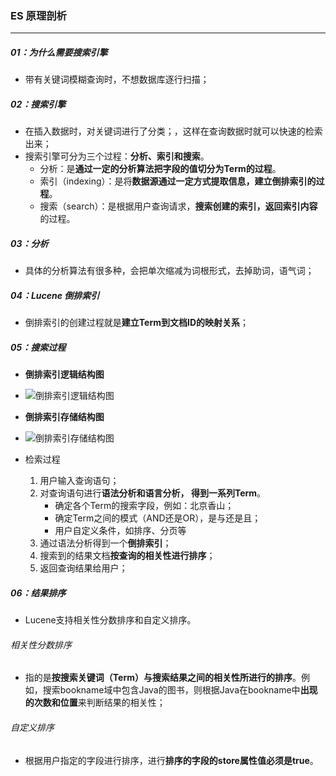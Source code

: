 ### ES 原理剖析

------

##### 01：为什么需要搜索引擎

- 带有关键词模糊查询时，不想数据库逐行扫描；

##### 02：搜索引擎

- 在插入数据时，对关键词进行了分类；，这样在查询数据时就可以快速的检索出来；
- 搜索引擎可分为三个过程：**分析、索引和搜索**。
  - 分析：是**通过一定的分析算法把字段的值切分为Term的过程**。
  - 索引（indexing）：是将**数据源通过一定方式提取信息，建立倒排索引的过程**。
  - 搜索（search）：是根据用户查询请求，**搜索创建的索引，返回索引内容**的过程。

##### 03：分析

- 具体的分析算法有很多种，会把单次缩减为词根形式，去掉助词，语气词；

##### 04：Lucene 倒排索引

- 倒排索引的创建过程就是**建立Term到文档ID的映射关系**；

##### 05：搜索过程

- **倒排索引逻辑结构图**
- ![倒排索引逻辑结构图](/Users/likang/Code/Git/Middleware/Elasticsearch/photos/倒排索引逻辑结构图.jpg)

- **倒排索引存储结构图**
- ![倒排索引存储结构图](/Users/likang/Code/Git/Middleware/Elasticsearch/photos/倒排索引存储结构图.png)

- 检索过程
  1. 用户输入查询语句；
  2. 对查询语句进行**语法分析和语言分析， 得到一系列Term**。
     - 确定各个Term的搜索字段，例如：北京香山；
     - 确定Term之间的模式（AND还是OR），是与还是且；
     - 用户自定义条件，如排序、分页等
  3. 通过语法分析得到一个**倒排索引**；
  4. 搜索到的结果文档**按查询的相关性进行排序**；
  5. 返回查询结果给用户；

##### 06：结果排序

- Lucene支持相关性分数排序和自定义排序。

###### 相关性分数排序

- 指的是**按搜索关键词（Term）与搜索结果之间的相关性所进行的排序**。例如，搜索bookname域中包含Java的图书，则根据Java在bookname中**出现的次数和位置**来判断结果的相关性；

###### 自定义排序

- 根据用户指定的字段进行排序，进行**排序的字段的store属性值必须是true**。








